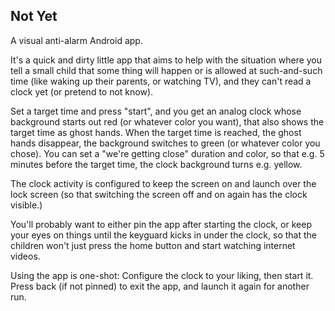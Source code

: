 ## Not Yet

A visual anti-alarm Android app.

It's a quick and dirty little app that aims to help with the situation where you tell a small child that some thing will happen
or is allowed at such-and-such time (like waking up their parents, or watching TV), and they can't read a clock yet (or pretend to
not know). 

Set a target time and press "start", and you get an analog clock whose background starts out red (or whatever color you want), that
also shows the target time as ghost hands. When the target time is reached, the ghost hands disappear, the background switches
to green (or whatever color you chose). You can set a "we're getting close" duration and color, so that e.g. 5 minutes before the
target time, the clock background turns e.g. yellow.

The clock activity is configured to keep the screen on and launch over the lock screen (so that switching the screen off and on
again has the clock visible.) 

You'll probably want to either pin the app after starting the clock, or keep your eyes on things until the keyguard kicks in under
the clock, so that the children won't just press the home button and start watching internet videos.

Using the app is one-shot: Configure the clock to your liking, then start it. Press back (if not pinned) to exit the app, and
launch it again for another run.